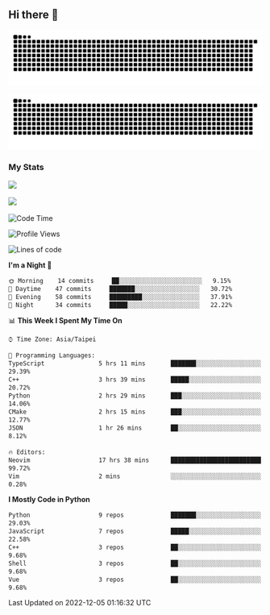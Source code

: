## Hi there 👋

<div align="center">

![GitHub Snake Light](https://raw.githubusercontent.com/CSY54/CSY54/snake/github-snake.svg#gh-light-mode-only)

![GitHub Snake dark](https://raw.githubusercontent.com/CSY54/CSY54/snake/github-snake-dark.svg#gh-dark-mode-only)

</div>

### My Stats

![](https://github-readme-stats.vercel.app/api?username=CSY54&theme=nord&show_icons=true)

![](https://github-readme-stats.vercel.app/api/top-langs/?username=CSY54&theme=nord&layout=compact&card_width=445)

<!--START_SECTION:waka-->
![Code Time](http://img.shields.io/badge/Code%20Time-1%2C390%20hrs%2034%20mins-blue)

![Profile Views](http://img.shields.io/badge/Profile%20Views-2-blue)

![Lines of code](https://img.shields.io/badge/From%20Hello%20World%20I%27ve%20Written-112%20Thousand%20lines%20of%20code-blue)

**I'm a Night 🦉** 

```text
🌞 Morning    14 commits     ██░░░░░░░░░░░░░░░░░░░░░░░   9.15% 
🌆 Daytime    47 commits     ███████░░░░░░░░░░░░░░░░░░   30.72% 
🌃 Evening    58 commits     █████████░░░░░░░░░░░░░░░░   37.91% 
🌙 Night      34 commits     █████░░░░░░░░░░░░░░░░░░░░   22.22%

```


📊 **This Week I Spent My Time On** 

```text
⌚︎ Time Zone: Asia/Taipei

💬 Programming Languages: 
TypeScript               5 hrs 11 mins       ███████░░░░░░░░░░░░░░░░░░   29.39% 
C++                      3 hrs 39 mins       █████░░░░░░░░░░░░░░░░░░░░   20.72% 
Python                   2 hrs 29 mins       ███░░░░░░░░░░░░░░░░░░░░░░   14.06% 
CMake                    2 hrs 15 mins       ███░░░░░░░░░░░░░░░░░░░░░░   12.77% 
JSON                     1 hr 26 mins        ██░░░░░░░░░░░░░░░░░░░░░░░   8.12%

🔥 Editors: 
Neovim                   17 hrs 38 mins      █████████████████████████   99.72% 
Vim                      2 mins              ░░░░░░░░░░░░░░░░░░░░░░░░░   0.28%

```

**I Mostly Code in Python** 

```text
Python                   9 repos             ███████░░░░░░░░░░░░░░░░░░   29.03% 
JavaScript               7 repos             █████░░░░░░░░░░░░░░░░░░░░   22.58% 
C++                      3 repos             ██░░░░░░░░░░░░░░░░░░░░░░░   9.68% 
Shell                    3 repos             ██░░░░░░░░░░░░░░░░░░░░░░░   9.68% 
Vue                      3 repos             ██░░░░░░░░░░░░░░░░░░░░░░░   9.68%

```



 Last Updated on 2022-12-05 01:16:32 UTC
<!--END_SECTION:waka-->

<!--
**CSY54/CSY54** is a ✨ _special_ ✨ repository because its `README.md` (this file) appears on your GitHub profile.

Here are some ideas to get you started:

- 🔭 I’m currently working on ...
- 🌱 I’m currently learning ...
- 👯 I’m looking to collaborate on ...
- 🤔 I’m looking for help with ...
- 💬 Ask me about ...
- 📫 How to reach me: ...
- 😄 Pronouns: ...
- ⚡ Fun fact: ...
-->
